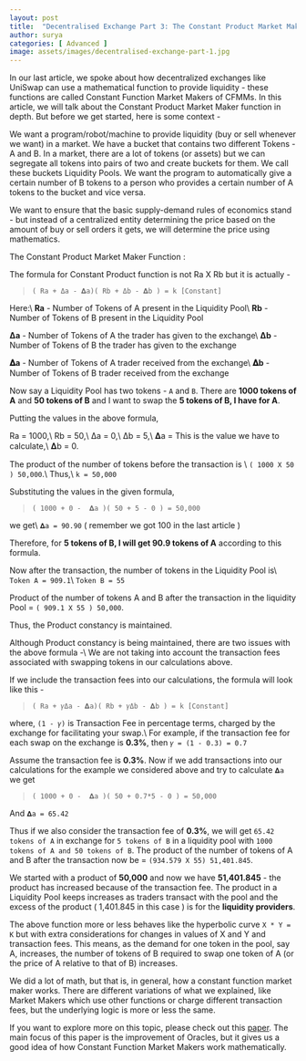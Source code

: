 ```yaml
---
layout: post
title:  "Decentralised Exchange Part 3: The Constant Product Market Maker Function"
author: surya
categories: [ Advanced ]
image: assets/images/decentralised-exchange-part-1.jpg
---
```


In our last article, we spoke about how decentralized exchanges like UniSwap can use a mathematical function to provide liquidity - these functions are called Constant Function Market Makers of CFMMs. In this article, we will talk about the Constant Product Market Maker function in depth. But before we get started, here is some context - 

We want a program/robot/machine to provide liquidity (buy or sell whenever we want) in a market. We have a bucket that contains two different Tokens - A and B. In a market, there are a lot of tokens (or assets) but we can segregate all tokens into pairs of two and create buckets for them. We call these buckets Liquidity Pools. We want the program to automatically give a certain number of B tokens to a person who provides a certain number of A tokens to the bucket and vice versa.

We want to ensure that the basic supply-demand rules of economics stand - but instead of a centralized entity determining the price based on the amount of buy or sell orders it gets, we will determine the price using mathematics.

The Constant Product Market Maker Function : 

The formula for Constant Product function is not Ra X Rb but it is actually - 


>`( Ra + Δa - 𝚫a)( Rb + Δb - 𝚫b ) = k [Constant]`

Here:\\
<b>Ra</b> - Number of Tokens of A present in the Liquidity Pool\\
<b>Rb</b> - Number of Tokens of B present in the Liquidity Pool

<b>Δa</b> - Number of Tokens of A the trader has given to the exchange\\
<b>Δb</b> - Number of Tokens of B the trader has given to the exchange

<b>𝚫a</b> - Number of Tokens of A trader received from the exchange\\
<b>𝚫b</b> - Number of Tokens of B trader received from the exchange

Now say a Liquidity Pool has two tokens - `A` and `B`. There are <b>1000 tokens of A</b> and <b>50 tokens of B</b> and I want to swap the <b>5 tokens of B, I have for A</b>.

Putting the values in the above formula,

Ra = 1000,\\
Rb = 50,\\
Δa = 0,\\
Δb = 5,\\
𝚫a = This is the value we have to calculate,\\
𝚫b = 0.

The product of the number of tokens before the transaction is \\
`( 1000 X 50 ) 50,000`.\\
Thus,\\
`k = 50,000`

Substituting the values in the given formula, 

> `( 1000 + 0 -  𝚫a )( 50 + 5 - 0 ) = 50,000`

we get\\
`𝚫a = 90.90` (  remember we got 100 in the last article )

Therefore, for <b>5 tokens of B, I will get 90.9 tokens of A</b> according to this formula.

Now after the transaction, the number of tokens in the Liquidity Pool is\\
`Token A = 909.1`\\
`Token B = 55`

Product of the number of tokens A and B after the transaction in the liquidity Pool = `( 909.1 X 55 ) 50,000`.

Thus, the Product constancy is maintained. 

Although Product constancy is being maintained, there are two issues with the above formula -\\
We are not taking into account the transaction fees associated with swapping tokens in our calculations above. 
 
If we include the transaction fees into our calculations, the formula will look like this - 

> `( Ra + 𝛾Δa - 𝚫a)( Rb + 𝛾Δb - 𝚫b ) = k [Constant]`

where,
`(1 - 𝛾)` is Transaction Fee in percentage terms, charged by the exchange for facilitating your swap.\\
For example, if the transaction fee for each swap on the exchange is <b>0.3%</b>, then `𝛾 = (1 - 0.3) = 0.7`

Assume the transaction fee is <b>0.3%</b>. Now if we add transactions into our calculations for the example we considered above and try to calculate `𝚫a` we get

> `( 1000 + 0 -  𝚫a )( 50 + 0.7*5 - 0 ) = 50,000`

And `𝚫a = 65.42`

Thus if we also consider the transaction fee of <b>0.3%</b>, we will get `65.42 tokens of A` in exchange for `5 tokens of B` in a liquidity pool with `1000 tokens of A and 50 tokens of B`.
The product of the number of tokens of A and B after the transaction now be = `(934.579 X 55) 51,401.845`.

We started with a product of <b>50,000</b> and now we have <b>51,401.845</b> - the product has increased because of the transaction fee. The product in a Liquidity Pool keeps increases as traders transact with the pool and the excess of the product ( 1,401.845 in this case ) is for the <b>liquidity providers</b>.

The above function more or less behaves like the hyperbolic curve `X * Y = K` but with extra considerations for changes in values of X and Y and transaction fees. This means, as the demand for one token in the pool, say A, increases, the number of tokens of B required to swap one token of A (or the price of A relative to that of B) increases.

We did a lot of math, but that is, in general, how a constant function market maker works. There are different variations of what we explained, like Market Makers which use other functions or charge different transaction fees, but the underlying logic is more or less the same. 

If you want to explore more on this topic, please check out this [paper](https://web.stanford.edu/~guillean/papers/constant_function_amms.pdf). The main focus of this paper is the improvement of Oracles, but it gives us a good idea of how Constant Function Market Makers work mathematically.

